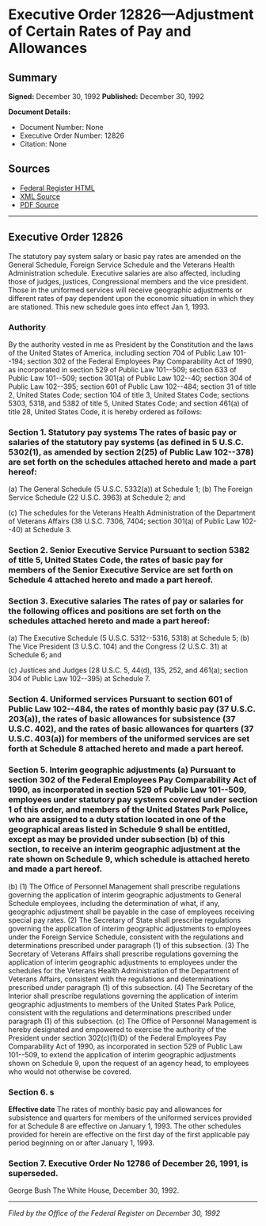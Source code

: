 # Executive Order 12826—Adjustment of Certain Rates of Pay and Allowances

## Summary

**Signed:** December 30, 1992
**Published:** December 30, 1992

**Document Details:**
- Document Number: None
- Executive Order Number: 12826
- Citation: None

## Sources
- [Federal Register HTML](https://www.presidency.ucsb.edu/documents/executive-order-12826-adjustment-certain-rates-pay-and-allowances)
- [XML Source](None)
- [PDF Source](None)

---

## Executive Order 12826

The statutory pay system salary or basic pay rates are amended on the General Schedule, Foreign Service Schedule and the Veterans Health Administration schedule. Executive salaries are also affected, including those of judges, justices, Congressional members and the vice president. Those in the uniformed services will receive geographic adjustments or different rates of pay dependent upon the economic situation in which they are stationed. This new schedule goes into effect Jan 1, 1993.

### Authority

By the authority vested in me as President by the Constitution and the laws of the United States of America, including section 704 of Public Law 101--194; section 302 of the Federal Employees Pay Comparability Act of 1990, as incorporated in section 529 of Public Law 101--509; section 633 of Public Law 101--509; section 301(a) of Public Law 102--40; section 304 of Public Law 102--395; section 601 of Public Law 102--484; section 31 of title 2, United States Code; section 104 of title 3, United States Code; sections 5303, 5318, and 5382 of title 5, United States Code; and section 461(a) of title 28, United States Code, it is hereby ordered as follows:
### Section 1. Statutory pay systems The rates of basic pay or salaries of the statutory pay systems (as defined in 5 U.S.C. 5302(1), as amended by section 2(25) of Public Law 102--378) are set forth on the schedules attached hereto and made a part hereof:

(a) The General Schedule (5 U.S.C. 5332(a)) at Schedule 1;
(b) The Foreign Service Schedule (22 U.S.C. 3963) at Schedule 2; and

(c) The schedules for the Veterans Health Administration of the Department of Veterans Affairs (38 U.S.C. 7306, 7404; section 301(a) of Public Law 102--40) at Schedule 3.
### Section 2. Senior Executive Service Pursuant to section 5382 of title 5, United States Code, the rates of basic pay for members of the Senior Executive Service are set forth on Schedule 4 attached hereto and made a part hereof.

### Section 3. Executive salaries The rates of pay or salaries for the following offices and positions are set forth on the schedules attached hereto and made a part hereof:

(a) The Executive Schedule (5 U.S.C. 5312--5316, 5318) at Schedule 5;
(b) The Vice President (3 U.S.C. 104) and the Congress (2 U.S.C. 31) at Schedule 6; and

(c) Justices and Judges (28 U.S.C. 5, 44(d), 135, 252, and 461(a); section 304 of Public Law 102--395) at Schedule 7.
### Section 4. Uniformed services Pursuant to section 601 of Public Law 102--484, the rates of monthly basic pay (37 U.S.C. 203(a)), the rates of basic allowances for subsistence (37 U.S.C. 402), and the rates of basic allowances for quarters (37 U.S.C. 403(a)) for members of the uniformed services are set forth at Schedule 8 attached hereto and made a part hereof.

### Section 5. Interim geographic adjustments (a) Pursuant to section 302 of the Federal Employees Pay Comparability Act of 1990, as incorporated in section 529 of Public Law 101--509, employees under statutory pay systems covered under section 1 of this order, and members of the United States Park Police, who are assigned to a duty station located in one of the geographical areas listed in Schedule 9 shall be entitled, except as may be provided under subsection (b) of this section, to receive an interim geographic adjustment at the rate shown on Schedule 9, which schedule is attached hereto and made a part hereof.

(b) (1) The Office of Personnel Management shall prescribe regulations governing the application of interim geographic adjustments to General Schedule employees, including the determination of what, if any, geographic adjustment shall be payable in the case of employees receiving special pay rates.
    (2) The Secretary of State shall prescribe regulations governing the application of interim geographic adjustments to employees under the Foreign Service Schedule, consistent with the regulations and determinations prescribed under paragraph (1) of this subsection.
    (3) The Secretary of Veterans Affairs shall prescribe regulations governing the application of interim geographic adjustments to employees under the schedules for the Veterans Health Administration of the Department of Veterans Affairs, consistent with the regulations and determinations prescribed under paragraph (1) of this subsection.
    (4) The Secretary of the Interior shall prescribe regulations governing the application of interim geographic adjustments to members of the United States Park Police, consistent with the regulations and determinations prescribed under paragraph (1) of this subsection.
(c) The Office of Personnel Management is hereby designated and empowered to exercise the authority of the President under section 302(c)(1)(D) of the Federal Employees Pay Comparability Act of 1990, as incorporated in section 529 of Public Law 101--509, to extend the application of interim geographic adjustments shown on Schedule 9, upon the request of an agency head, to employees who would not otherwise be covered.

### Section 6. s

**Effective date**
 The rates of monthly basic pay and allowances for subsistence and quarters for members of the uniformed services provided for at Schedule 8 are effective on January 1, 1993. The other schedules provided for herein are effective on the first day of the first applicable pay period beginning on or after January 1, 1993.

### Section 7. Executive Order No 12786 of December 26, 1991, is superseded.

George Bush
The White House,
December 30, 1992.

---

*Filed by the Office of the Federal Register on December 30, 1992*
